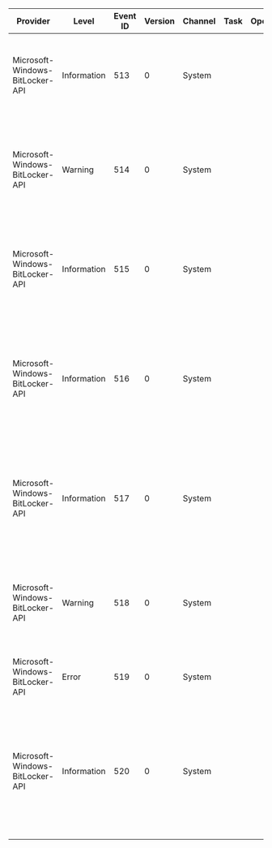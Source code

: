 Provider                         |  Level        |  Event ID  |  Version  |  Channel  |  Task  |  Opcode  |  Keyword  |  Message
---------------------------------|---------------|------------|-----------|-----------|--------|----------|-----------|---------------------------------------------------------------------------------------------------------------------------------------------------------------------------------------------------------------------------------------------------------------------------
Microsoft-Windows-BitLocker-API  |  Information  |  513       |  0        |  System   |        |          |           |  BitLocker Drive Encryption recovery information was backed up successfully to Active Directory Domain Services.Protector GUID: {ProtectorGUID}Volume GUID: {VolumeGUID}
Microsoft-Windows-BitLocker-API  |  Warning      |  514       |  0        |  System   |        |          |           |  Failed to backup BitLocker Drive Encryption recovery information to Active Directory Domain Services.Errorcode: {ErrorCode}Protector GUID: {ProtectorGUID}Volume GUID: {VolumeGUID}
Microsoft-Windows-BitLocker-API  |  Information  |  515       |  0        |  System   |        |          |           |  BitLocker Drive Encryption recovery information for the specified protector is already present in Active Directory Domain Services.Protector GUID: {ProtectorGUID}Volume GUID: {VolumeGUID}
Microsoft-Windows-BitLocker-API  |  Information  |  516       |  0        |  System   |        |          |           |  A BitLocker certificate data recovery agent was created, because it was missing on the volume or added to the list of data recovery agents.Certificate thumbprint: {ProtectorGUID}Protector GUID: {Thumbprint}Volume GUID: {VolumeGUID}
Microsoft-Windows-BitLocker-API  |  Information  |  517       |  0        |  System   |        |          |           |  A BitLocker certificate data recovery agent was removed, because is no longer in the list of data recovery agents.Certificate thumbprint: {ProtectorGUID}Protector GUID: {Thumbprint}Volume GUID: {VolumeGUID}
Microsoft-Windows-BitLocker-API  |  Warning      |  518       |  0        |  System   |        |          |           |  The attempt to create a data recovery agent protector on the BitLocker volume failed.Errorcode: {ErrorCode}Certificate thumbprint: {Thumbprint}Volume GUID: {VolumeGUID}
Microsoft-Windows-BitLocker-API  |  Error        |  519       |  0        |  System   |        |          |           |  The servicing of the data recovery agents on the volume failed.Errorcode: {ErrorCode}Volume GUID: {VolumeGUID}
Microsoft-Windows-BitLocker-API  |  Information  |  520       |  0        |  System   |        |          |           |  The management of the data recovery agents failed on this drive because this feature of BitLocker Drive Encryption is not supported. To enable this functionality, upgrade your operating system to Windows 7 Enterprise. Errorcode: {ErrorCode}Volume GUID: {VolumeGUID}